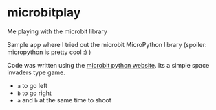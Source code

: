 # microbitplay
Me playing with the microbit library


Sample app where I tried out the microbit MicroPython library (spoiler: micropython is pretty cool :) )

Code was written using the [microbit python website](http://python.microbit.org/v/1). Its a simple space invaders type game.

- `a` to go left
- `b` to go right
- `a` and `b` at the same time to shoot
